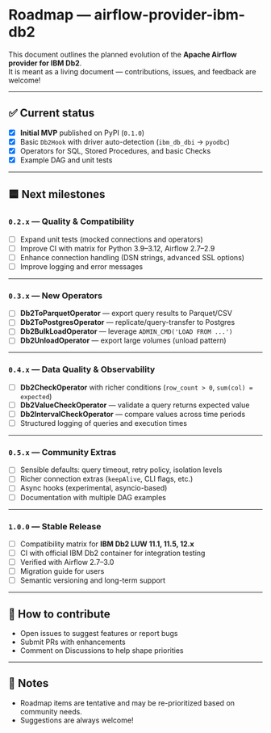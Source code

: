 # Roadmap — airflow-provider-ibm-db2

This document outlines the planned evolution of the **Apache Airflow provider for IBM Db2**.  
It is meant as a living document — contributions, issues, and feedback are welcome!

---

## ✅ Current status
- [x] **Initial MVP** published on PyPI (`0.1.0`)
- [x] Basic `Db2Hook` with driver auto-detection (`ibm_db_dbi` → `pyodbc`)
- [x] Operators for SQL, Stored Procedures, and basic Checks
- [x] Example DAG and unit tests

---

## 🟦 Next milestones

### `0.2.x` — Quality & Compatibility
- [ ] Expand unit tests (mocked connections and operators)
- [ ] Improve CI with matrix for Python 3.9–3.12, Airflow 2.7–2.9
- [ ] Enhance connection handling (DSN strings, advanced SSL options)
- [ ] Improve logging and error messages

---

### `0.3.x` — New Operators
- [ ] **Db2ToParquetOperator** — export query results to Parquet/CSV
- [ ] **Db2ToPostgresOperator** — replicate/query-transfer to Postgres
- [ ] **Db2BulkLoadOperator** — leverage `ADMIN_CMD('LOAD FROM ...')`
- [ ] **Db2UnloadOperator** — export large volumes (unload pattern)

---

### `0.4.x` — Data Quality & Observability
- [ ] **Db2CheckOperator** with richer conditions (`row_count > 0`, `sum(col) = expected`)
- [ ] **Db2ValueCheckOperator** — validate a query returns expected value
- [ ] **Db2IntervalCheckOperator** — compare values across time periods
- [ ] Structured logging of queries and execution times

---

### `0.5.x` — Community Extras
- [ ] Sensible defaults: query timeout, retry policy, isolation levels
- [ ] Richer connection extras (`keepAlive`, CLI flags, etc.)
- [ ] Async hooks (experimental, asyncio-based)
- [ ] Documentation with multiple DAG examples

---

### `1.0.0` — Stable Release
- [ ] Compatibility matrix for **IBM Db2 LUW 11.1, 11.5, 12.x**
- [ ] CI with official IBM Db2 container for integration testing
- [ ] Verified with Airflow 2.7–3.0
- [ ] Migration guide for users
- [ ] Semantic versioning and long-term support

---

## 🤝 How to contribute
- Open issues to suggest features or report bugs
- Submit PRs with enhancements
- Comment on Discussions to help shape priorities

---

## 📌 Notes
- Roadmap items are tentative and may be re-prioritized based on community needs.
- Suggestions are always welcome!